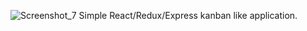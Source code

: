 ![Screenshot_7](https://user-images.githubusercontent.com/20793480/132847398-3fe6353b-56b0-47a1-8221-a22cb935d2f8.png)
Simple React/Redux/Express kanban like application.  
